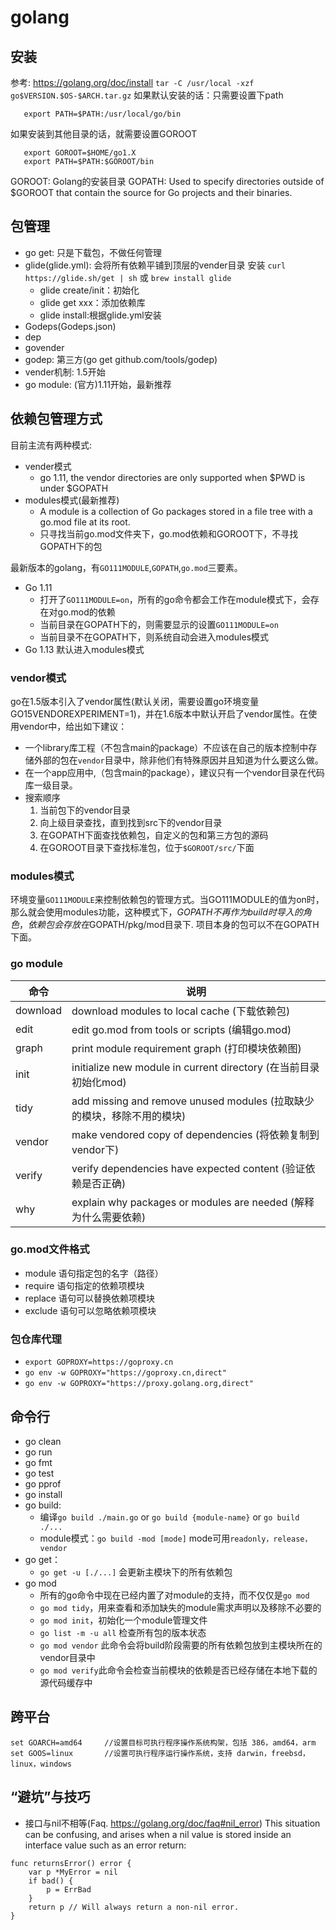 # golang
## 安装
参考: https://golang.org/doc/install
`tar -C /usr/local -xzf go$VERSION.$OS-$ARCH.tar.gz`
如果默认安装的话：只需要设置下path
```
   export PATH=$PATH:/usr/local/go/bin
```
如果安装到其他目录的话，就需要设置GOROOT
```
   export GOROOT=$HOME/go1.X
   export PATH=$PATH:$GOROOT/bin
```
GOROOT: Golang的安装目录
GOPATH: Used to specify directories outside of $GOROOT that contain the source for Go projects and their binaries.
## 包管理
- go get: 只是下载包，不做任何管理
- glide(glide.yml): 会将所有依赖平铺到顶层的vender目录
   安装 `curl https://glide.sh/get | sh` 或 `brew install glide`
   - glide create/init：初始化
   - glide get xxx：添加依赖库
   - glide install:根据glide.yml安装
- Godeps(Godeps.json)
- dep
- govender
- godep: 第三方(go get github.com/tools/godep)
- vender机制: 1.5开始
- go module: (官方)1.11开始，最新推荐
## 依赖包管理方式
目前主流有两种模式:
- vender模式
  -  go 1.11, the vendor directories are only supported when $PWD is under $GOPATH
- modules模式(最新推荐)
  - A module is a collection of Go packages stored in a file tree with a go.mod file at its root.
  - 只寻找当前go.mod文件夹下，go.mod依赖和GOROOT下，不寻找GOPATH下的包

最新版本的golang，有`GO111MODULE`,`GOPATH`,`go.mod`三要素。
- Go 1.11
  - 打开了`GO111MODULE=on`，所有的go命令都会工作在module模式下，会存在对go.mod的依赖
  - 当前目录在GOPATH下的，则需要显示的设置`GO111MODULE=on`
  - 当前目录不在GOPATH下，则系统自动会进入modules模式
- Go 1.13 默认进入modules模式
### vendor模式
go在1.5版本引入了vendor属性(默认关闭，需要设置go环境变量GO15VENDOREXPERIMENT=1)，并在1.6版本中默认开启了vendor属性。在使用vendor中，给出如下建议：
- 一个library库工程（不包含main的package）不应该在自己的版本控制中存储外部的包在`vendor`目录中，除非他们有特殊原因并且知道为什么要这么做。
- 在一个app应用中,（包含main的package），建议只有一个vendor目录在代码库一级目录。
- 搜索顺序
  1. 当前包下的vendor目录
  2. 向上级目录查找，直到找到src下的vendor目录
  3. 在GOPATH下面查找依赖包，自定义的包和第三方包的源码
  4. 在GOROOT目录下查找标准包，位于`$GOROOT/src/`下面
### modules模式
环境变量`GO111MODULE`来控制依赖包的管理方式。当GO111MODULE的值为on时，那么就会使用modules功能，这种模式下，$GOPATH不再作为build时导入的角色，依赖包会存放在$GOPATH/pkg/mod目录下. 项目本身的包可以不在GOPATH下面。
### go module
命令|说明
-|-
download|download modules to local cache (下载依赖包)
edit|edit go.mod from tools or scripts (编辑go.mod)
graph|print module requirement graph (打印模块依赖图)
init|initialize new module in current directory (在当前目录初始化mod)
tidy|add missing and remove unused modules (拉取缺少的模块，移除不用的模块)
vendor|make vendored copy of dependencies (将依赖复制到vendor下)
verify|verify dependencies have expected content (验证依赖是否正确)
why|explain why packages or modules are needed (解释为什么需要依赖)
### go.mod文件格式
- module 语句指定包的名字（路径）
- require 语句指定的依赖项模块
- replace 语句可以替换依赖项模块
- exclude 语句可以忽略依赖项模块
### 包仓库代理
  - `export GOPROXY=https://goproxy.cn`
  - `go env -w GOPROXY="https://goproxy.cn,direct"`
  - `go env -w GOPROXY="https://proxy.golang.org,direct"`  
## 命令行
- go clean
- go run
- go fmt
- go test
- go pprof
- go install
- go build: 
  - 编译`go build ./main.go` or `go build {module-name}` or `go build ./...`
  - module模式：`go build -mod [mode]` mode可用`readonly，release，vendor`
- go get：
  - `go get -u [./...]` 会更新主模块下的所有依赖包
- go mod
  - 所有的go命令中现在已经内置了对module的支持，而不仅仅是`go mod`
  - `go mod tidy`，用来查看和添加缺失的module需求声明以及移除不必要的
  - `go mod init`，初始化一个module管理文件
  - `go list -m -u all` 检查所有包的版本状态
  - `go mod vendor` 此命令会将build阶段需要的所有依赖包放到主模块所在的vendor目录中
  - `go mod verify`此命令会检查当前模块的依赖是否已经存储在本地下载的源代码缓存中

## 跨平台
```
set GOARCH=amd64     //设置目标可执行程序操作系统构架，包括 386，amd64，arm
set GOOS=linux       //设置可执行程序运行操作系统，支持 darwin，freebsd，linux，windows
```
## “避坑”与技巧
- 接口与nil不相等(Faq. https://golang.org/doc/faq#nil_error)
This situation can be confusing, and arises when a nil value is stored inside an interface value such as an error return:
```
func returnsError() error {
	var p *MyError = nil
	if bad() {
		p = ErrBad
	}
	return p // Will always return a non-nil error.
}
```

